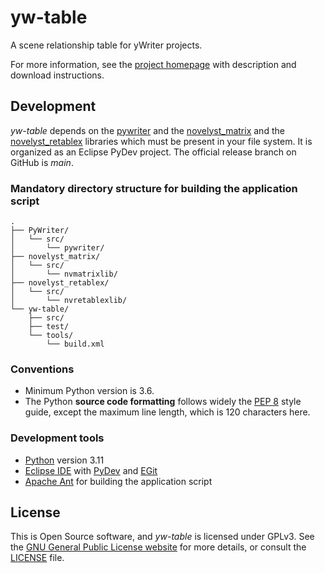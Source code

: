 # yw-table

A scene relationship table for yWriter projects. 

For more information, see the [project homepage](https://peter88213.github.io/yw-table) with description and download instructions.


## Development

*yw-table* depends on the [pywriter](https://github.com/peter88213/PyWriter) and the [novelyst_matrix](https://github.com/peter88213/novelyst_matrix) and the [novelyst_retablex](https://github.com/peter88213/novelyst_retablex) libraries which must be present in your file system. It is organized as an Eclipse PyDev project. The official release branch on GitHub is *main*.

### Mandatory directory structure for building the application script

```
.
├── PyWriter/
│   └── src/
│       └── pywriter/
├── novelyst_matrix/
│   └── src/
│       └── nvmatrixlib/
├── novelyst_retablex/
│   └── src/
│       └── nvretablexlib/
└── yw-table/
    ├── src/
    ├── test/
    └── tools/ 
        └── build.xml
```

### Conventions

- Minimum Python version is 3.6. 
- The Python **source code formatting** follows widely the [PEP 8](https://www.python.org/dev/peps/pep-0008/) style guide, except the maximum line length, which is 120 characters here.

### Development tools

- [Python](https://python.org) version 3.11
- [Eclipse IDE](https://eclipse.org) with [PyDev](https://pydev.org) and [EGit](https://www.eclipse.org/egit/)
- [Apache Ant](https://ant.apache.org/) for building the application script

## License

This is Open Source software, and *yw-table* is licensed under GPLv3. See the
[GNU General Public License website](https://www.gnu.org/licenses/gpl-3.0.en.html) for more
details, or consult the [LICENSE](https://github.com/peter88213/yw-table/blob/main/LICENSE) file.
